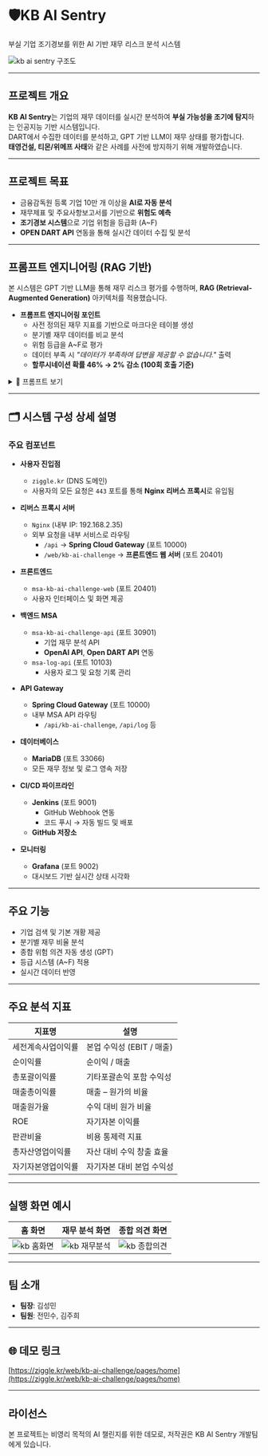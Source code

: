 # 🛡️KB AI Sentry
부실 기업 조기경보를 위한 AI 기반 재무 리스크 분석 시스템

![kb ai sentry 구조도](https://github.com/user-attachments/assets/6423aa08-2671-43eb-9371-f04d2b736945)

---

## 프로젝트 개요

**KB AI Sentry**는 기업의 재무 데이터를 실시간 분석하여 **부실 가능성을 조기에 탐지**하는 인공지능 기반 시스템입니다.  
DART에서 수집한 데이터를 분석하고, GPT 기반 LLM이 재무 상태를 평가합니다.  
**태영건설, 티몬/위메프 사태**와 같은 사례를 사전에 방지하기 위해 개발하였습니다.

---

## 프로젝트 목표

- 금융감독원 등록 기업 10만 개 이상을 **AI로 자동 분석**
- 재무제표 및 주요사항보고서를 기반으로 **위험도 예측**
- **조기경보 시스템**으로 기업 위험을 등급화 (A~F)
- **OPEN DART API** 연동을 통해 실시간 데이터 수집 및 분석

---

## 프롬프트 엔지니어링 (RAG 기반)

본 시스템은 GPT 기반 LLM을 통해 재무 리스크 평가를 수행하며, **RAG (Retrieval-Augmented Generation)** 아키텍처를 적용했습니다.

- **프롬프트 엔지니어링 포인트**
    - 사전 정의된 재무 지표를 기반으로 마크다운 테이블 생성
    - 분기별 재무 데이터를 비교 분석
    - 위험 등급을 A~F로 평가
    - 데이터 부족 시 *"데이터가 부족하여 답변을 제공할 수 없습니다."* 출력
    - **할루시네이션 확률 46% → 2% 감소 (100회 호출 기준)**

<details>
<summary>📄 프롬프트 보기</summary>

```
"You are a financial statement analysis expert specializing in professional risk assessments for companies. "
"Below is the financial data for a company, including key indicators and major events. "
"Based on this data, assign a risk grade from A (lowest risk) to F (very high risk) and provide a final opinion on the company's financial condition.\n\n"

"Context: The data includes financial indicators such as profitability, stability metrics, and significant events that may impact the company's risk level."
"Task: "1. Start your response with the risk grade in large font."
"2. Provide a detailed final opinion on the company's financial condition, considering the major events."
"3. If any data is missing or cannot be interpreted, clearly state that you cannot provide an answer. "
"Do not create or hallucinate any data. "
"If data is insufficient, clearly state in Korean that you cannot provide an answer due to lack of data."

"Response format:"
"1. Risk grade (in large font, in Korean)."
"2. Final opinion (in markdown format, in Korean)."
"Here is the data:"

Task:  
1. 요약: 주요 위험 요소를 간단하게 분석합니다.  
2. 테이블: 분기별 주요 지표를 비교 분석합니다.  
3. 등급: 위험 수준을 A (최저) ~ F (최고) 등급으로 평가합니다.

데이터가 부족하면 한국어로 명확히 "데이터가 부족하여 답변을 제공할 수 없습니다."라고 작성하세요.
```

</details>

---
## 🗂️ 시스템 구성 상세 설명

### 주요 컴포넌트

- **사용자 진입점**
    - `ziggle.kr` (DNS 도메인)
    - 사용자의 모든 요청은 `443` 포트를 통해 **Nginx 리버스 프록시**로 유입됨


- **리버스 프록시 서버**
    - `Nginx` (내부 IP: 192.168.2.35)
    - 외부 요청을 내부 서비스로 라우팅
        - `/api` → **Spring Cloud Gateway** (포트 10000)
        - `/web/kb-ai-challenge` → **프론트엔드 웹 서버** (포트 20401)


- **프론트엔드**
    - `msa-kb-ai-challenge-web` (포트 20401)
    - 사용자 인터페이스 및 화면 제공


- **백엔드 MSA**
    - `msa-kb-ai-challenge-api` (포트 30901)
        - 기업 재무 분석 API
        - **OpenAI API**, **Open DART API** 연동
    - `msa-log-api` (포트 10103)
        - 사용자 로그 및 요청 기록 관리


- **API Gateway**
    - **Spring Cloud Gateway** (포트 10000)
    - 내부 MSA API 라우팅
        - `/api/kb-ai-challenge`, `/api/log` 등


- **데이터베이스**
    - **MariaDB** (포트 33066)
    - 모든 재무 정보 및 로그 영속 저장


- **CI/CD 파이프라인**
    - **Jenkins** (포트 9001)
        - GitHub Webhook 연동
        - 코드 푸시 → 자동 빌드 및 배포
    - **GitHub 저장소**


- **모니터링**
    - **Grafana** (포트 9002)
    - 대시보드 기반 실시간 상태 시각화
---

## 주요 기능

- 기업 검색 및 기본 개황 제공
- 분기별 재무 비율 분석
- 종합 위험 의견 자동 생성 (GPT)
- 등급 시스템 (A~F) 적용
- 실시간 데이터 반영

---

## 주요 분석 지표

| 지표명 | 설명 |
|--------|------|
| 세전계속사업이익률 | 본업 수익성 (EBIT / 매출) |
| 순이익률 | 순이익 / 매출 |
| 총포괄이익률 | 기타포괄손익 포함 수익성 |
| 매출총이익률 | 매출 – 원가의 비율 |
| 매출원가율 | 수익 대비 원가 비율 |
| ROE | 자기자본 이익률 |
| 판관비율 | 비용 통제력 지표 |
| 총자산영업이익률 | 자산 대비 수익 창출 효율 |
| 자기자본영업이익률 | 자기자본 대비 본업 수익성 |

---

## 실행 화면 예시

| 홈 화면                                                                                            | 재무 분석 화면                                                                                           | 종합 의견 화면 |
|-------------------------------------------------------------------------------------------------|----------------------------------------------------------------------------------------------------|----------------|
| ![kb 홈화면](https://github.com/user-attachments/assets/b23f0bf2-04b3-4dfe-865b-2828932a9918) | ![kb 재무분석](https://github.com/user-attachments/assets/9b75e9aa-af29-4c46-8e7e-b36e25ef8fc6) | ![kb 종합의견](https://github.com/user-attachments/assets/0854160a-21e6-487d-a8d1-233177dbd098) |

---

## 팀 소개

- **팀장**: 김성민
- **팀원**: 전민수, 김주희

---

## 🌐 데모 링크

[https://ziggle.kr/web/kb-ai-challenge/pages/home](https://ziggle.kr/web/kb-ai-challenge/pages/home)

---

## 라이선스

본 프로젝트는 비영리 목적의 AI 챌린지를 위한 데모로, 저작권은 KB AI Sentry 개발팀에게 있습니다.
